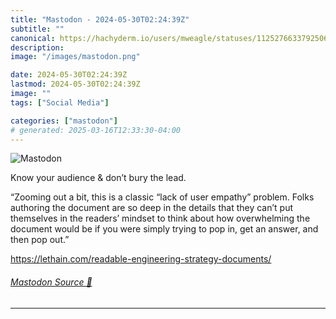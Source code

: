 ```yaml
---
title: "Mastodon - 2024-05-30T02:24:39Z"
subtitle: ""
canonical: https://hachyderm.io/users/mweagle/statuses/112527663379250694
description:
image: "/images/mastodon.png"

date: 2024-05-30T02:24:39Z
lastmod: 2024-05-30T02:24:39Z
image: ""
tags: ["Social Media"]

categories: ["mastodon"]
# generated: 2025-03-16T12:33:30-04:00
---
```

![Mastodon](/images/mastodon.png)

<p>Know your audience &amp; don’t bury the lead. </p><p>“Zooming out a bit, this is a classic “lack of user empathy” problem. Folks authoring the document are so deep in the details that they can’t put themselves in the readers’ mindset to think about how overwhelming the document would be if you were simply trying to pop in, get an answer, and then pop out.”</p><p><a href="https://lethain.com/readable-engineering-strategy-documents/" target="_blank" rel="nofollow noopener noreferrer" translate="no"><span class="invisible">https://</span><span class="ellipsis">lethain.com/readable-engineeri</span><span class="invisible">ng-strategy-documents/</span></a></p>


###### [Mastodon Source 🐘](https://hachyderm.io/@mweagle/112527663379250694)

___
